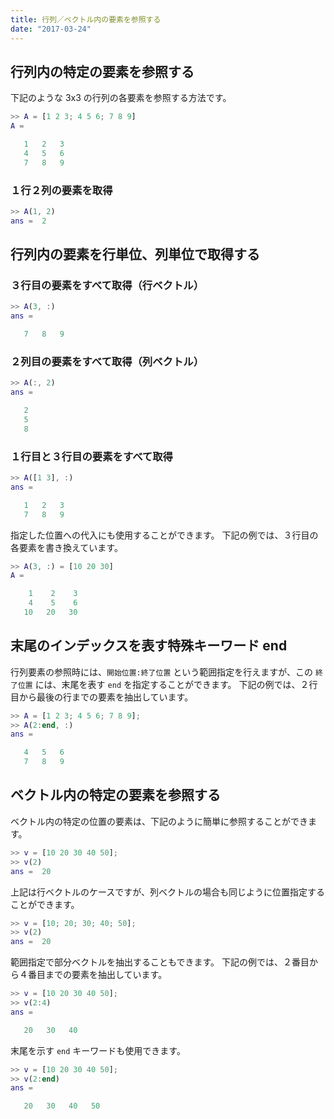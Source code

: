 ```yaml
---
title: 行列／ベクトル内の要素を参照する
date: "2017-03-24"
---
```


行列内の特定の要素を参照する
----

下記のような 3x3 の行列の各要素を参照する方法です。

~~~ matlab
>> A = [1 2 3; 4 5 6; 7 8 9]
A =

   1   2   3
   4   5   6
   7   8   9
~~~

### １行２列の要素を取得

~~~ matlab
>> A(1, 2)
ans =  2
~~~


行列内の要素を行単位、列単位で取得する
----

### ３行目の要素をすべて取得（行ベクトル）

~~~ matlab
>> A(3, :)
ans =

   7   8   9
~~~

### ２列目の要素をすべて取得（列ベクトル）

~~~ matlab
>> A(:, 2)
ans =

   2
   5
   8
~~~

### １行目と３行目の要素をすべて取得

~~~ matlab
>> A([1 3], :)
ans =

   1   2   3
   7   8   9
~~~

指定した位置への代入にも使用することができます。
下記の例では、３行目の各要素を書き換えています。

~~~ matlab
>> A(3, :) = [10 20 30]
A =

    1    2    3
    4    5    6
   10   20   30
~~~


末尾のインデックスを表す特殊キーワード end
----

行列要素の参照時には、`開始位置:終了位置` という範囲指定を行えますが、この `終了位置` には、末尾を表す `end` を指定することができます。
下記の例では、２行目から最後の行までの要素を抽出しています。

~~~ matlab
>> A = [1 2 3; 4 5 6; 7 8 9];
>> A(2:end, :)
ans =

   4   5   6
   7   8   9
~~~


ベクトル内の特定の要素を参照する
----

ベクトル内の特定の位置の要素は、下記のように簡単に参照することができます。

~~~ matlab
>> v = [10 20 30 40 50];
>> v(2)
ans =  20
~~~

上記は行ベクトルのケースですが、列ベクトルの場合も同じように位置指定することができます。

~~~ matlab
>> v = [10; 20; 30; 40; 50];
>> v(2)
ans =  20
~~~

範囲指定で部分ベクトルを抽出することもできます。
下記の例では、２番目から４番目までの要素を抽出しています。

~~~ matlab
>> v = [10 20 30 40 50];
>> v(2:4)
ans =

   20   30   40
~~~

末尾を示す `end` キーワードも使用できます。

~~~ matlab
>> v = [10 20 30 40 50];
>> v(2:end)
ans =

   20   30   40   50
~~~

